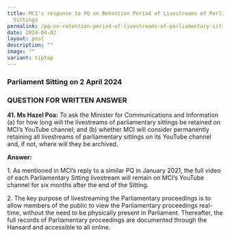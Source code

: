 ```yaml
---
title: MCI's response to PQ on Retention Period of Livestreams of Parliamentary
  Sittings
permalink: /pq-on-retention-period-of-livestreams-of-parliamentary-sittings/
date: 2024-04-02
layout: post
description: ""
image: ""
variant: tiptap
---
```

<h3>Parliament Sitting on 2 April 2024</h3>
<h3>QUESTION FOR WRITTEN ANSWER</h3>
<p><strong>41. Ms Hazel Poa:</strong> To ask the Minister for Communications
and Information (a) for how long will the livestreams of parliamentary
sittings be retained on MCI’s YouTube channel; and (b) whether MCI will
consider permanently retaining all livestreams of parliamentary sittings
on its YouTube channel and, if not, where will they be archived.</p>
<p><strong>Answer:</strong>
</p>
<p>1. As mentioned in MCI’s reply to a similar PQ in January 2021, the full
video of each Parliamentary Sitting livestream will remain on MCI’s YouTube
channel for six months after the end of the Sitting.</p>
<p>2. The key purpose of livestreaming the Parliamentary proceedings is to
allow members of the public to view the Parliamentary proceedings real-time,
without the need to be physically present in Parliament. Thereafter, the
full records of Parliamentary proceedings are documented through the Hansard
and accessible to all online.</p>